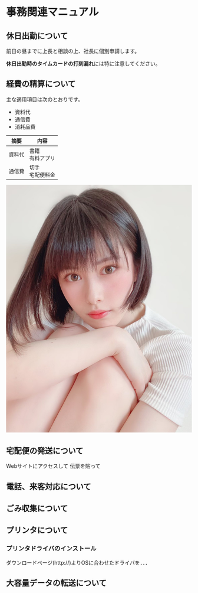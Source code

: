 # 事務関連マニュアル
## 休日出勤について
前日の昼までに上長と相談の上、社長に個別申請します。

**休日出勤時のタイムカードの打刻漏れ**には特に注意してください。

## 経費の精算について
主な適用項目は次のとおりです。
- 資料代
- 通信費
- 消耗品費

|摘要|内容
|--|--
|資料代|書籍<br>有料アプリ
|通信費|切手<br>宅配便料金

![玲奈](img/Efn0X-ZUwAAv2LL_orig.jpg)
## 宅配便の発送について
Webサイトにアクセスして
伝票を貼って
## 電話、来客対応について
## ごみ収集について
## プリンタについて
### プリンタドライバのインストール
ダウンロードページ(http://)よりOSに合わせたドライバを．．．
## 大容量データの転送について



